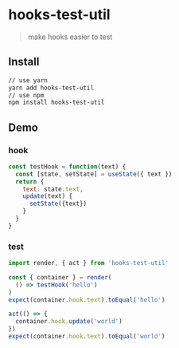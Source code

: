 # hooks-test-util
> make hooks easier to test

## Install
```bash
// use yarn
yarn add hooks-test-util
// use npm
npm install hooks-test-util
```

## Demo

### hook
```javascript
const testHook = function(text) {
  const [state, setState] = useState({ text })
  return {
    text: state.text,
    update(text) {
      setState({text})
    }
  }
}
```

### test
```javascript
import render, { act } from 'hooks-test-util'

const { container } = render(
  () => testHook('hello')
)
expect(container.hook.text).toEqual('hello')

act(() => {
  container.hook.update('world')
})
expect(container.hook.text).toEqual('world')
```